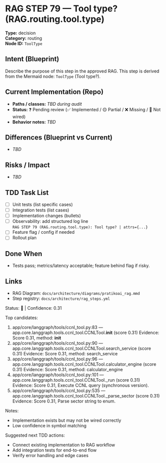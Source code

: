 # RAG STEP 79 — Tool type? (RAG.routing.tool.type)

**Type:** decision  
**Category:** routing  
**Node ID:** `ToolType`

## Intent (Blueprint)
Describe the purpose of this step in the approved RAG. This step is derived from the Mermaid node: `ToolType` (Tool type?).

## Current Implementation (Repo)
- **Paths / classes:** _TBD during audit_
- **Status:** ❓ Pending review (✅ Implemented / 🟡 Partial / ❌ Missing / 🔌 Not wired)
- **Behavior notes:** _TBD_

## Differences (Blueprint vs Current)
- _TBD_

## Risks / Impact
- _TBD_

## TDD Task List
- [ ] Unit tests (list specific cases)
- [ ] Integration tests (list cases)
- [ ] Implementation changes (bullets)
- [ ] Observability: add structured log line  
  `RAG STEP 79 (RAG.routing.tool.type): Tool type? | attrs={...}`
- [ ] Feature flag / config if needed
- [ ] Rollout plan

## Done When
- Tests pass; metrics/latency acceptable; feature behind flag if risky.

## Links
- RAG Diagram: `docs/architecture/diagrams/pratikoai_rag.mmd`
- Step registry: `docs/architecture/rag_steps.yml`


<!-- AUTO-AUDIT:BEGIN -->
Status: 🔌  |  Confidence: 0.31

Top candidates:
1) app/core/langgraph/tools/ccnl_tool.py:83 — app.core.langgraph.tools.ccnl_tool.CCNLTool.__init__ (score 0.31)
   Evidence: Score 0.31, method: __init__
2) app/core/langgraph/tools/ccnl_tool.py:90 — app.core.langgraph.tools.ccnl_tool.CCNLTool.search_service (score 0.31)
   Evidence: Score 0.31, method: search_service
3) app/core/langgraph/tools/ccnl_tool.py:96 — app.core.langgraph.tools.ccnl_tool.CCNLTool.calculator_engine (score 0.31)
   Evidence: Score 0.31, method: calculator_engine
4) app/core/langgraph/tools/ccnl_tool.py:101 — app.core.langgraph.tools.ccnl_tool.CCNLTool._run (score 0.31)
   Evidence: Score 0.31, Execute CCNL query (synchronous version).
5) app/core/langgraph/tools/ccnl_tool.py:535 — app.core.langgraph.tools.ccnl_tool.CCNLTool._parse_sector (score 0.31)
   Evidence: Score 0.31, Parse sector string to enum.

Notes:
- Implementation exists but may not be wired correctly
- Low confidence in symbol matching

Suggested next TDD actions:
- Connect existing implementation to RAG workflow
- Add integration tests for end-to-end flow
- Verify error handling and edge cases
<!-- AUTO-AUDIT:END -->